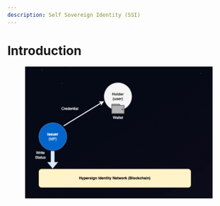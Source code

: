 ```yaml
---
description: Self Sovereign Identity (SSI)
---
```


# Introduction

<figure><img src="../.gitbook/assets/final-2-how-it-works.gif" alt=""><figcaption></figcaption></figure>
